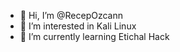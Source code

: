- 👋 Hi, I’m @RecepOzcann
- 👀 I’m interested in Kali Linux
- 🌱 I’m currently learning Etichal Hack

<!---
RecepOzcann/RecepOzcann is a ✨ special ✨ repository because its `README.md` (this file) appears on your GitHub profile.
You can click the Preview link to take a look at your changes.
--->
